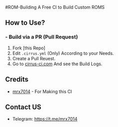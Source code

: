 #ROM-Building
A Free CI to Build Custom ROMS

## How to Use?

### - Build via a PR (Pull Request)
1. Fork [this Repo]
2. Edit ```.cirrus.yml``` (Only) According to your Needs.
3. Create a Pull Reuest.
4. Go to [cirrus-ci.com](https://cirrus-ci.com) And see the Build Logs.

## Credits
- [mrx7014](https://github.com/mrx66666) - For Making this CI

## Contact US 

- Telegram: https://t.me/mrx7014
